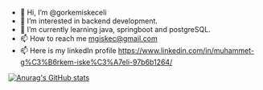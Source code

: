 - 👋 Hi, I’m @gorkemiskeceli
- 👀 I’m interested in backend development.
- 🌱 I’m currently learning java, springboot and postgreSQL.
- 📫 How to reach me mgiskec@gmail.com
- 📫 Here is my linkedIn profile https://www.linkedin.com/in/muhammet-g%C3%B6rkem-iske%C3%A7eli-97b6b1264/

[![Anurag's GitHub stats](https://github-readme-stats.vercel.app/api?username=gorkemiskeceli)](https://github.com/anuraghazra/github-readme-stats)
<!---
gorkemiskeceli/gorkemiskeceli is a ✨ special ✨ repository because its `README.md` (this file) appears on your GitHub profile.
You can click the Preview link to take a look at your changes.
--->
